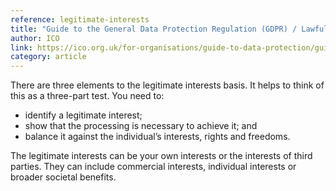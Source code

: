 ```yaml
---
reference: legitimate-interests
title: "Guide to the General Data Protection Regulation (GDPR) / Lawful basis for processing/ Legitimate interests"
author: ICO
link: https://ico.org.uk/for-organisations/guide-to-data-protection/guide-to-the-general-data-protection-regulation-gdpr/lawful-basis-for-processing/legitimate-interests/
category: article
---
```

There are three elements to the legitimate interests basis. It helps to think of this as a three-part test. You need to:

  * identify a legitimate interest;
  * show that the processing is necessary to achieve it; and
  * balance it against the individual’s interests, rights and freedoms.

The legitimate interests can be your own interests or the interests of third parties. They can include commercial interests, individual interests or broader societal benefits.
